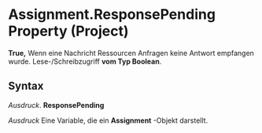 
# Assignment.ResponsePending Property (Project)

 **True,** Wenn eine Nachricht Ressourcen Anfragen keine Antwort empfangen wurde. Lese-/Schreibzugriff **vom Typ Boolean**.


## Syntax

 _Ausdruck_. **ResponsePending**

 _Ausdruck_ Eine Variable, die ein **Assignment** -Objekt darstellt.

